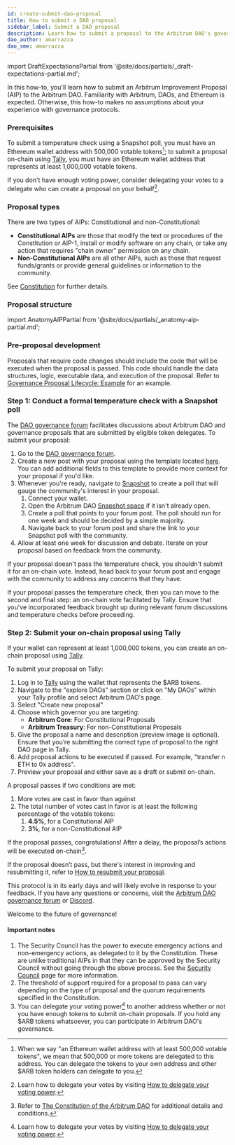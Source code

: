 ```yaml
---
id: create-submit-dao-proposal
title: How to submit a DAO proposal
sidebar_label: Submit a DAO proposal
description: Learn how to submit a proposal to the Arbitrum DAO's governance forum by using Snapshot to conduct a temperature check, and then Tally to facilitate an on-chain vote.
dao_author: amarrazza
dao_sme: amarrazza
---
```


import DraftExpectationsPartial from '@site/docs/partials/_draft-expectations-partial.md'; 

<DraftExpectationsPartial />

In this how-to, you'll learn how to submit an Arbitrum Improvement Proposal (AIP) to the <a data-quicklook-from='arbitrum-dao'>Arbitrum DAO</a>. Familiarity with Arbitrum, DAOs, and Ethereum is expected. Otherwise, this how-to makes no assumptions about your experience with governance protocols.

### Prerequisites

To submit a temperature check using a <a data-quicklook-from='snapshot-poll'>Snapshot poll</a>, you must have an Ethereum wallet address with 500,000 votable tokens[^1]; to submit a proposal on-chain using [Tally](https://tally.xyz/gov/arbitrum), you must have an Ethereum wallet address that represents at least 1,000,000 votable tokens. 

If you don't have enough voting power, consider delegating your votes to a delegate who can create a proposal on your behalf[^2].

### Proposal types

There are two types of AIPs: <a data-quicklook-from="constitutional-aip">Constitutional</a> and <a data-quicklook-from="nonconstitutional-aip">non-Constitutional</a>:

- **Constitutional AIPs** are those that modify the text or procedures of the Constitution or AIP-1, install or modify software on any chain, or take any action that requires "chain owner" permission on any chain. 
- **Non-Constitutional AIPs** are all other AIPs, such as those that request funds/grants or provide general guidelines or information to the community.

See [Constitution](../dao-constitution.md) for further details.

### Proposal structure

import AnatomyAIPPartial from '@site/docs/partials/_anatomy-aip-partial.md'; 

<AnatomyAIPPartial />

### Pre-proposal development

Proposals that require code changes should include the code that will be executed when the proposal is passed. This code should handle the data structures, logic, executable data, and execution of the proposal. Refer to [Governance Proposal Lifecycle: Example](https://github.com/ArbitrumFoundation/governance/blob/main/docs/proposal_lifecycle_example.md) for an example.

### Step 1: Conduct a formal temperature check with a Snapshot poll

The [DAO governance forum](https://forum.arbitrum.foundation/) facilitates discussions about Arbitrum DAO and <a data-quicklook-from='governance-proposal'>governance proposals</a> that are submitted by eligible token delegates. To submit your proposal:

1. Go to the [DAO governance forum](https://forum.arbitrum.foundation/).
2. Create a new post with your proposal using the template located [here](./create-submit-dao-proposal#proposal-structure). You can add additional fields to this template to provide more context for your proposal if you'd like.
3. Whenever you're ready, navigate to [Snapshot](https://snapshot.org/#/arbitrumfoundation.eth) to create a poll that will gauge the community's interest in your proposal.
   1. Connect your wallet.
   2. Open the Arbitrum DAO [Snapshot space](https://snapshot.org/#/arbitrumfoundation.eth) if it isn't already open.
   3. Create a poll that points to your forum post. The poll should run for one week and should be decided by a simple majority.
   4. Navigate back to your forum post and share the link to your Snapshot poll with the community.
4. Allow at least one week for discussion and debate. Iterate on your proposal based on feedback from the community.

If your proposal doesn't pass the temperature check, you shouldn't submit it for an on-chain vote. Instead, head back to your forum post and engage with the community to address any concerns that they have.

If your proposal passes the temperature check, then you can move to the second and final step: an on-chain vote facilitated by Tally. Ensure that you've incorporated feedback brought up during relevant forum discussions and temperature checks before proceeding. 

### Step 2: Submit your on-chain proposal using Tally

If your wallet can represent at least 1,000,000 tokens, you can create an on-chain proposal using [Tally](https://tally.xyz/gov/arbitrum). 

To submit your proposal on Tally:

 1.	Log in to [Tally](https://tally.xyz/gov/arbitrum) using the wallet that represents the $ARB tokens.
 2.	Navigate to the "explore DAOs" section or click on "My DAOs" within your Tally profile and select Arbitrum DAO's page.
 3.	Select "Create new proposal"
 4.   Choose which governor you are targeting:
        - **Arbitrum Core**: For <a data-quicklook-from="constitutional-aip">Constitutional</a> Proposals
        - **Arbitrum Treasury**: For <a data-quicklook-from="nonconstitutional-aip">non-Constitutional</a> Proposals
 5.	Give the proposal a name and description (preview image is optional). Ensure that you’re submitting the correct type of proposal to the right DAO page in Tally.
 6.	Add proposal actions to be executed if passed. For example, "transfer n ETH to 0x address".
 7.	Preview your proposal and either save as a draft or submit on-chain.

A proposal passes if two conditions are met: 

  1. More votes are cast in favor than against
  2. The total number of votes cast in favor is at least the following percentage of the votable tokens:
     1. **4.5%**, for a <a data-quicklook-from="constitutional-aip">Constitutional AIP</a>
     2. **3%**, for a <a data-quicklook-from="nonconstitutional-aip">non-Constitutional AIP</a>

If the proposal passes, congratulations! After a delay, the proposal’s actions will be executed on-chain[^3].

If the proposal doesn’t pass, but there's interest in improving and resubmitting it, refer to [How to resubmit your proposal](./resubmit-dao-proposal).

This protocol is in its early days and will likely evolve in response to your feedback. If you have any questions or concerns, visit the [Arbitrum DAO governance forum](https://forum.arbitrum.foundation/) or [Discord](https://www.discord.gg/arbitrum).

Welcome to the future of governance!


#### Important notes

 1. The <a data-quicklook-from="security-council">Security Council</a> has the power to execute <a data-quicklook-from="emergency-action">emergency actions</a> and <a data-quicklook-from="nonemergency-action">non-emergency actions</a>, as delegated to it by the Constitution. These are unlike traditional AIPs in that they can be approved by the Security Council without going through the above process. See the [Security Council](../concepts/security-council) page for more information.
 2. The threshold of support required for a proposal to pass can vary depending on the type of proposal and the quorum requirements specified in the Constitution.
 3. You can delegate your voting power[^2] to another address whether or not you have enough tokens to submit on-chain proposals. If you hold any $ARB tokens whatsoever, you can participate in Arbitrum DAO's governance.


[^1]: When we say "an Ethereum wallet address with at least 500,000 votable tokens", we mean that 500,000 or more tokens are delegated to this address. You can delegate the tokens to your own address and other $ARB token holders can delegate to you.
[^2]: Learn how to delegate your votes by visiting [How to delegate your voting power](./select-delegate-voting-power).
[^3]: Refer to [The Constitution of the Arbitrum DAO](../dao-constitution) for additional details and conditions.

